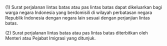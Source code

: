 (1) Surat perjalanan lintas batas atau pas lintas batas dapat dikeluarkan bagi warga negara Indonesia yang berdomisili di wilayah perbatasan negara Republik Indonesia dengan negara lain sesuai dengan perjanjian lintas batas.

(2) Surat perjalanan lintas batas atau pas lintas batas diterbitkan oleh Menteri atau Pejabat Imigrasi yang ditunjuk.